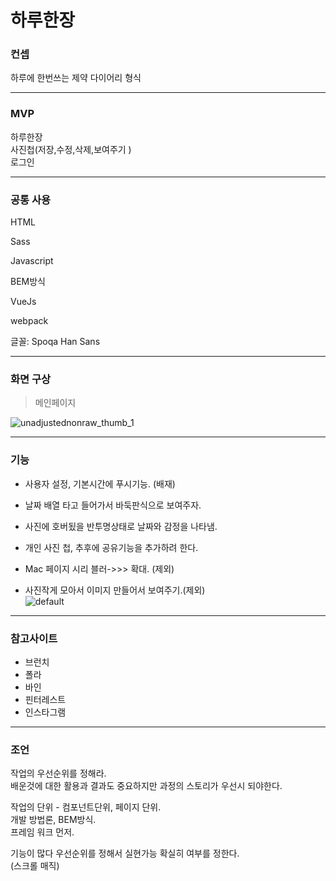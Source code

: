 # 하루한장  

### 컨셉  

하루에 한번쓰는 제약 다이어리 형식   

---  

### MVP  
하루한장  
사진첩(저장,수정,삭제,보여주기 )  
로그인  

---  

### 공통 사용  


HTML  

Sass  

Javascript  

BEM방식

VueJs   

webpack  

글꼴: Spoqa Han Sans  

---  


### 화면 구상  

> 메인페이지  

![unadjustednonraw_thumb_1](https://cloud.githubusercontent.com/assets/25549306/24069107/55c4a9d2-0be3-11e7-812c-a6eecd4c2afe.jpg)

---
### 기능  

- 사용자 설정, 기본시간에 푸시기능. (배재)  

- 날짜 배열 타고 들어가서 바둑판식으로 보여주자.   

- 사진에 호버됬을 반투명상태로 날짜와 감정을 나타냄.  

- 개인 사진 첩, 추후에 공유기능을 추가하려 한다.  

- Mac 페이지 시리 블러->>> 확대. (제외)  

- 사진작게 모아서 이미지 만들어서 보여주기.(제외)  
![default](https://cloud.githubusercontent.com/assets/25549306/23901645/848ed6d2-0901-11e7-8cfd-0985573abe55.jpg)  

---  

### 참고사이트  

* 브런치  
* 폴라  
* 바인  
* 핀터레스트  
* 인스타그램  

---  

### 조언  

작업의 우선순위를 정해라.  
배운것에 대한 활용과 결과도 중요하지만 과정의 스토리가 우선시 되야한다.  

작업의 단위 - 컴포넌트단위, 페이지 단위.  
개발 방법론, BEM방식.  
프레임 워크 먼저.  

기능이 많다 우선순위를 정해서 실현가능 확실히 여부를 정한다.  
(스크롤 매직)  
